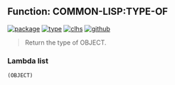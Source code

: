 ## Function: COMMON-LISP:TYPE-OF
[![package](https://img.shields.io/badge/Package-COMMON--LISP-5f9ea0.svg?style=social&colorA=999999)](../) [![type](https://img.shields.io/badge/Type-Function-5f9ea0.svg?style=social&colorA=999999)](../#function) [![clhs](https://img.shields.io/badge/CLHS-TYPE--OF-5f9ea0.svg?style=social&colorA=999999)](http://www.lispworks.com/documentation/HyperSpec/Body/f_tp_of.htm) [![github](https://img.shields.io/badge/GitHub-View_the_source-5f9ea0.svg?style=social&colorA=999999&logo=github)](https://github.com/sbcl/sbcl/blob/master/src/code/pred.lisp/) 

> Return the type of OBJECT.

### Lambda list
```
(OBJECT)
```
